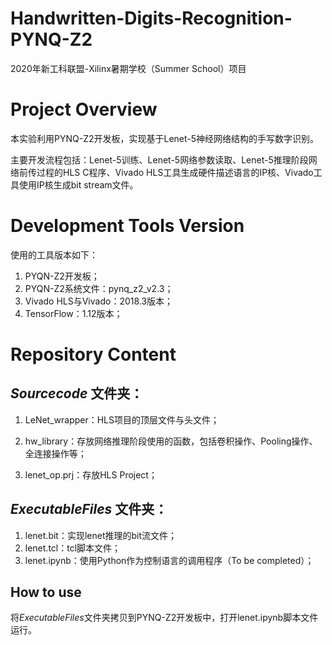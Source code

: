 # Handwritten-Digits-Recognition-PYNQ-Z2
2020年新工科联盟-Xilinx暑期学校（Summer School）项目

# Project Overview
本实验利用PYNQ-Z2开发板，实现基于Lenet-5神经网络结构的手写数字识别。

主要开发流程包括：Lenet-5训练、Lenet-5网络参数读取、Lenet-5推理阶段网络前传过程的HLS C程序、Vivado HLS工具生成硬件描述语言的IP核、Vivado工具使用IP核生成bit stream文件。

# Development Tools Version
使用的工具版本如下：
1. PYQN-Z2开发板；
2. PYQN-Z2系统文件：pynq_z2_v2.3；
3. Vivado HLS与Vivado：2018.3版本；
4. TensorFlow：1.12版本；

# Repository Content

## *Sourcecode* 文件夹：

1. LeNet_wrapper：HLS项目的顶层文件与头文件；

2. hw_library：存放网络推理阶段使用的函数，包括卷积操作、Pooling操作、全连接操作等；

3. lenet_op.prj：存放HLS Project；

## *ExecutableFiles* 文件夹：

1. lenet.bit：实现lenet推理的bit流文件；
2. lenet.tcl：tcl脚本文件；
3. lenet.ipynb：使用Python作为控制语言的调用程序（To be completed）；

## How to use

将*ExecutableFiles*文件夹拷贝到PYNQ-Z2开发板中，打开lenet.ipynb脚本文件运行。

